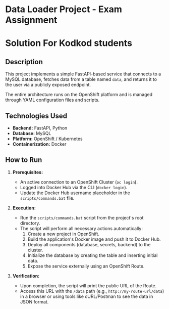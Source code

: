 # Data Loader Project - Exam Assignment
# **Solution For Kodkod students**


## Description

This project implements a simple FastAPI-based service that connects to a MySQL database, fetches data from a table named `data`, and returns it to the user via a publicly exposed endpoint.

The entire architecture runs on the OpenShift platform and is managed through YAML configuration files and scripts.

## Technologies Used

*   **Backend:** FastAPI, Python
*   **Database:** MySQL
*   **Platform:** OpenShift / Kubernetes
*   **Containerization:** Docker

## How to Run

1.  **Prerequisites:**
    *   An active connection to an OpenShift Cluster (`oc login`).
    *   Logged into Docker Hub via the CLI (`docker login`).
    *   Update the Docker Hub username placeholder in the `scripts/commands.bat` file.

2.  **Execution:**
    *   Run the `scripts/commands.bat` script from the project's root directory.
    *   The script will perform all necessary actions automatically:
        1.  Create a new project in OpenShift.
        2.  Build the application's Docker image and push it to Docker Hub.
        3.  Deploy all components (database, secrets, backend) to the cluster.
        4.  Initialize the database by creating the table and inserting initial data.
        5.  Expose the service externally using an OpenShift Route.

3.  **Verification:**
    *   Upon completion, the script will print the public URL of the Route.
    *   Access this URL with the `/data` path (e.g., `http://my-route-url/data`) in a browser or using tools like cURL/Postman to see the data in JSON format.